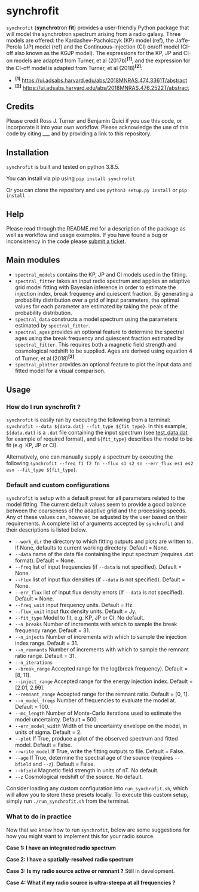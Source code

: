 # synchrofit
```synchrofit``` (**synchro**tron **fit**) provides a user-friendly Python package that will model the synchrotron spectrum arising from a radio galaxy. Three models are offered: the Kardashev-Pacholczyk (KP) model (ref), the Jaffe-Perola (JP) model (ref) and the Continuous-Injection (CI) on/off model (CI-off also known as the KGJP model). The expressions for the KP, JP and CI-on models are adapted from Turner, et al (2017b)<sup>**[1]**</sup>, and the expression for the CI-off model is adapted from Turner, et al (2018)<sup>**[2]**</sup>:
- <sup>**[1]**</sup> https://ui.adsabs.harvard.edu/abs/2018MNRAS.474.3361T/abstract
- <sup>**[2]**</sup> https://ui.adsabs.harvard.edu/abs/2018MNRAS.476.2522T/abstract

## Credits
Please credit Ross J. Turner and Benjamin Quici if you use this code, or incorporate it into your own workflow. Please acknowledge the use of this code by citing ___ and by providing a link to this repository. 

## Installation
```synchrofit``` is built and tested on python 3.8.5.

You can install via pip using
`pip install synchrofit`

Or you can clone the repository and use `python3 setup.py install` or `pip install .`

## Help
Please read through the README.md for a description of the package as well as workflow and usage examples. If you have found a bug or inconsistency in the code please [submit a ticket](https://github.com/synchrofit/synchrofit/issues). 


## Main modules
- `spectral_models` contains the KP, JP and CI models used in the fitting. 
- `spectral_fitter` takes an input radio spectrum and applies an adaptive grid model fitting with Bayesian inference in order to estimate the injection index, break frequency and quiescent fraction. By generating a probability distribution over a grid of input parameters, the optimal values for each parameter are estimated by taking the peak of the probability distribution. 
- `spectral_data` constructs a model spectrum using the parameters estimated by `spectral_fitter`. 
- `spectral_ages` provides an optional feature to determine the spectral ages using the break frequency and quiescent fraction estimated by `spectral_fitter`. This requires both a magnetic field strength and cosmological redshift to be supplied. Ages are derived using equation 4 of Turner, et al (2018)<sup>**[2]**</sup>. 
- `spectral_plotter` provides an optional feature to plot the input data and fitted model for a visual comparison.

## Usage
### How do I run synchrofit ?
```synchrofit``` is easily ran by executing the following from a terminal: 
`synchrofit --data ${data.dat} --fit_type ${fit_type}`. 
In this example, `${data.dat}` is a `.dat` file containing the input spectrum (see [test_data.dat](https://github.com/synchrofit/synchrofit/test) for example of required format), and `${fit_type}` describes the model to be fit (e.g. KP, JP or CI). 

Alternatively, one can manually supply a spectrum by executing the following 
`synchrofit --freq f1 f2 fn --flux s1 s2 sn --err_flux es1 es2 esn --fit_type ${fit_type}`. 

### Default and custom configurations
```synchrofit``` is setup with a default preset for all parameters related to the model fitting. The current default values seem to provide a good balance between the coarseness of the adaptive grid and the processing speeds. Any of these values can, however, be adjusted by the user based on their requirements. A complete list of arguments accepted by ```synchrofit``` and their descriptions is listed below. 
- `--work_dir` the directory to which fitting outputs and plots are written to. If None, defaults to current working directory. Default = None.
- `--data` name of the data file containing the input spectrum (requires .dat format). Default = None.
- `--freq` list of input frequencies (if `--data` is not specified). Default = None. 
- `--flux` list of input flux densities (if `--data` is not specified). Default = None. 
- `--err_flux` list of input flux density errors (if `--data` is not specified). Default = None. 
- `--freq_unit` input frequency units. Default = Hz.
- `--flux_unit` input flux density units. Default = Jy.
- `--fit_type` Model to fit, e.g. KP, JP or CI. No default. 
- `--n_breaks` Number of increments with which to sample the break frequency range. Default = 31.
- `--n_injects` Number of increments with which to sample the injection index range. Default = 31.
- `--n_remnants` Number of increments with which to sample the remnant ratio range. Default = 31.
- `--n_iterations` 
- `--break_range` Accepted range for the log(break frequency). Default = [8, 11]. 
- `--inject_range` Accepted range for the energy injection index. Default = [2.01, 2.99]. 
- `--remnant_range` Accepted range for the remnant ratio. Default = [0, 1]. 
- `--n_model_freqs` Number of frequencies to evaluate the model at. Default = 100.
- `--mc_length` Number of Monte-Carlo iterations used to estimate the model uncertainty. Default = 500. 
- `--err_model_width` Width of the uncertainty envelope on the model, in units of sigma. Default = 2. 
- `--plot` If True, produce a plot of the observed spectrum and fitted model. Default = False. 
- `--write_model` If True, write the fitting outputs to file. Default = False.
- `--age` If True, determine the spectral age of the source (requires `--bfield` and `--z`). Default = False.
- `--bfield` Magnetic field strength in units of nT. No default. 
- `--z` Cosmological redshift of the source. No default. 



Consider loading any custom configuration into `run_synchrofit.sh`, which will allow you to store these presets locally. To execute this custom setup, simply run `./run_synchrofit.sh` from the terminal.

### What to do in practice
Now that we know how to run ```synchrofit```, below are some suggestions for how you might want to implement this for your radio source. 

**Case 1: I have an integrated radio spectrum**

**Case 2: I have a spatially-resolved radio spectrum**

**Case 3: Is my radio source active or remnant ?**
Still in development. 

**Case 4: What if my radio source is ultra-steepa at all frequencies ?**